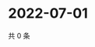 # 2022-07-01

共 0 条

<!-- BEGIN WEIBO -->
<!-- 最后更新时间 Fri Jul 01 2022 09:48:05 GMT+0800 (China Standard Time) -->

<!-- END WEIBO -->
